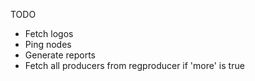 TODO

- Fetch logos
- Ping nodes
- Generate reports
- Fetch all producers from regproducer if 'more' is true
